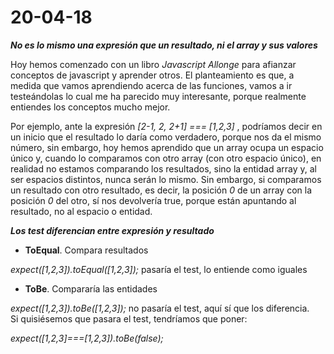 # 20-04-18

__*No es lo mismo una expresión que un resultado, ni el array y sus valores*__

Hoy hemos comenzado con un libro *Javascript Allonge* para afianzar conceptos de javascript y aprender otros. El planteamiento es que, a medida que vamos aprendiendo acerca de las funciones, vamos a ir testeándolas lo cual me ha parecido muy interesante, porque realmente entiendes los conceptos mucho mejor.


Por ejemplo, ante la expresión *[2-1, 2, 2+1] === [1,2,3]* , podríamos decir en un inicio que el resultado lo daría como verdadero, porque nos da el mismo número, sin embargo, hoy hemos aprendido que un array ocupa un espacio único y, cuando lo comparamos con otro array (con otro espacio único), en realidad no estamos comparando los resultados, sino la entidad array y, al ser espacios distintos, nunca serán lo mismo.
  Sin embargo, si comparamos un resultado con otro resultado, es decir, la posición *0* de un array con la posición *0* del otro, sí nos devolvería true, porque están apuntando al resultado, no al espacio o entidad.
 
 __*Los test diferencian entre expresión y resultado*__
 
 - __ToEqual__. Compara resultados
 
 *expect([1,2,3]).toEqual([1,2,3]);* pasaría el test, lo entiende como iguales
 
 - __ToBe__. Compararía las entidades
 
 *expect([1,2,3]).toBe([1,2,3]);* no pasaría el test, aquí sí que los diferencia.  
 Si quisiésemos que pasara el test, tendríamos que poner:
 
 *expect([1,2,3]===[1,2,3]).toBe(false);*
